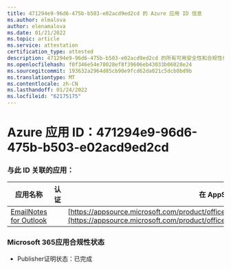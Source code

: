 ```yaml
---
title: 471294e9-96d6-475b-b503-e02acd9ed2cd 的 Azure 应用 ID 信息
ms.author: elmalova
author: elenamalova
ms.date: 01/21/2022
ms.topic: article
ms.service: attestation
certification_type: attested
description: 471294e9-96d6-475b-b503-e02acd9ed2cd 的所有可用安全性和合规性信息。
ms.openlocfilehash: f0f346e54e78028ef8f39606eb43033b06028e24
ms.sourcegitcommit: 193632a2964d85cb90e9fcd62da021c5dcb0bd9b
ms.translationtype: MT
ms.contentlocale: zh-CN
ms.lasthandoff: 01/24/2022
ms.locfileid: "62175175"
---
```

# <a name="azure-app-id-471294e9-96d6-475b-b503-e02acd9ed2cd"></a>Azure 应用 ID：471294e9-96d6-475b-b503-e02acd9ed2cd


### <a name="apps-associated-with-this-id"></a>与此 ID 关联的应用：
| **应用名称** | **认证** | **在 AppSource 中查看** |
|--------------|---------------|-----------------------|
| [EmailNotes for Outlook](https://docs.microsoft.com/microsoft-365-app-certification/forward/standsssouthpacificltd1581455821226.emailnotes) |  | [https://appsource.microsoft.com/product/office/standsssouthpacificltd1581455821226.emailnotes](https://appsource.microsoft.com/product/office/standsssouthpacificltd1581455821226.emailnotes) |

### <a name="microsoft-365-app-compliance-status"></a>Microsoft 365应用合规性状态
- Publisher证明状态：已完成
